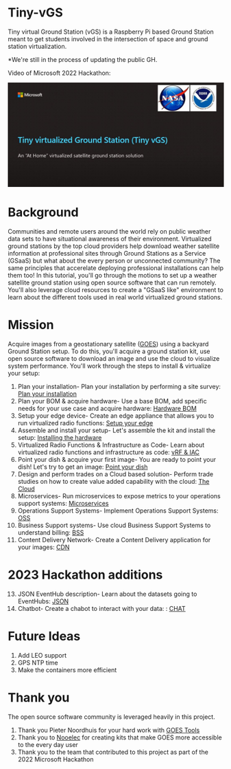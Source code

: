 # Tiny-vGS

Tiny virtual Ground Station (vGS) is a Raspberry Pi based Ground Station meant to get students involved in the intersection of space and ground station virtualization.

*We're still in the process of updating the public GH.

Video of Microsoft 2022 Hackathon:



[![Tiny vGS](https://github.com/FIU-ELF/Tiny-vGS/blob/main/Docs/Images/vid.JPG)](https://www.youtube.com/watch?v=BR16w32aYq8 "Tiny vGS")

# Background

Communities and remote users around the world rely on public weather data sets to have situational awareness of their environment. Virtualized ground stations by the top cloud providers help download weather satellite information at professional sites through Ground Stations as a Service (GSaaS) but what about the every person or unconnected community? The same principles that accerelate deploying professional installations can help them too! In this tutorial, you'll go through the motions to set up a weather satellite ground station using open source software that can run remotely. You'll also leverage cloud resources to create a "GSaaS like" environment to learn about the different tools used in real world virtualized ground stations.

# Mission 

Acquire images from a geostationary satellite ([GOES](/Docs/GOES.md)) using a backyard Ground Station setup. To do this, you'll acquire a ground station kit, use open source software to download an image and use the cloud to visualize system performance. You'll work through the steps to install & virtualize your setup:

1. Plan your installation- Plan your installation by performing a site survey: [Plan your installation](/Docs/PLANNING.md)
3. Plan your BOM & acquire hardware- Use a base BOM, add specific needs for your use case and acquire hardware: [Hardware BOM](/Docs/SAT_HARDWARE_BOM.md)
4. Setup your edge device- Create an edge appliance that allows you to run virtualized radio functions: [Setup your edge](/Docs/EDGE.md)
5. Assemble and install your setup- Let's assemble the kit and install the setup: [Installing the hardware](/Docs/INSTALL.md)
6. Virtualized Radio Functions & Infrastructure as Code- Learn about virtualized radio functions and infrastructure as code: [vRF & IAC](/Docs/IAC_VRF.md)
7. Point your dish & acquire your first image- You are ready to point your dish! Let's try to get an image: [Point your dish](/Docs/POINTING.md)
8. Design and perform trades on a Cloud based solution- Perform trade studies on how to create value added capability with the cloud: [The Cloud](/Docs/CLOUD.md)
9. Microservices- Run microservices to expose metrics to your operations support systems: [Microservices](/Docs/MICRO.md)
10. Operations Support Systems- Implement Operations Support Systems: [OSS](/Docs/OSS.md)
11. Business Support systems- Use cloud Business Support Systems to understand billing: [BSS](/Docs/BSS.md)
12. Content Delivery Network- Create a Content Delivery application for your images: [CDN](/Docs/CDN.md)

# 2023 Hackathon additions     
13. JSON EventHub description- Learn about the datasets going to EventHubs: [JSON](/Docs/JSON.md)
14. Chatbot- Create a chabot to interact with your data: : [CHAT](/Docs/CHAT.md)

# Future Ideas 

1. Add LEO support
2. GPS NTP time
3. Make the containers more efficient

# Thank you

The open source software community is leveraged heavily in this project. 

1. Thank you Pieter Noordhuis for your hard work with [GOES Tools](https://github.com/pietern/goestools) 
2. Thank you to [Nooelec](https://www.nooelec.com/store/) for creating kits that make GOES more accessible to the every day user
3. Thank you to the team that contributed to this project as part of the 2022 Microsoft Hackathon 




